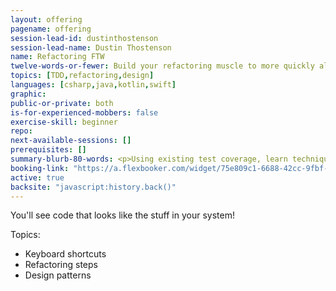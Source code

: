 ```yaml
---
layout: offering
pagename: offering
session-lead-id: dustinthostenson
session-lead-name: Dustin Thostenson
name: Refactoring FTW
twelve-words-or-fewer: Build your refactoring muscle to more quickly allow the clear code emerge!
topics: [TDD,refactoring,design]
languages: [csharp,java,kotlin,swift]
graphic:
public-or-private: both
is-for-experienced-mobbers: false
exercise-skill: beginner
repo: 
next-available-sessions: []
prerequisites: []
summary-blurb-80-words: <p>Using existing test coverage, learn techniques and concepts to quickly de-crapify code.  Look at your company's monolith with some fresh eyes and renewed confidence!</p>
booking-link: "https://a.flexbooker.com/widget/75e809c1-6688-42cc-9fbf-77b001c15991?serviceIds=39111"
active: true
backsite: "javascript:history.back()"
---
```

You'll see code that looks like the stuff in your system!

Topics:
* Keyboard shortcuts
* Refactoring steps
* Design patterns
